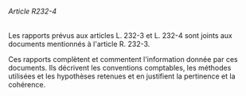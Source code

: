 ###### Article R232-4

Les rapports prévus aux articles L. 232-3 et L. 232-4 sont joints aux documents mentionnés à l'article R. 232-3.

Ces rapports complètent et commentent l'information donnée par ces documents. Ils décrivent les conventions comptables, les méthodes utilisées et les hypothèses retenues et en justifient la pertinence et la cohérence.

